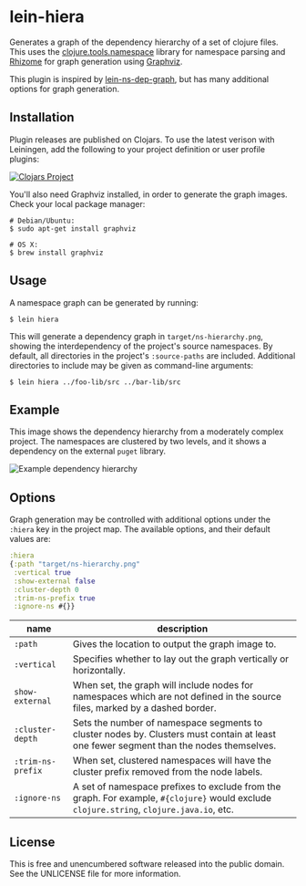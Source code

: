 lein-hiera
==========

Generates a graph of the dependency hierarchy of a set of clojure files. This
uses the [clojure.tools.namespace](https://github.com/clojure/tools.namespace)
library for namespace parsing and [Rhizome](https://github.com/ztellman/rhizome)
for graph generation using [Graphviz](http://www.graphviz.org/).

This plugin is inspired by
[lein-ns-dep-graph](https://github.com/hilverd/lein-ns-dep-graph), but has many
additional options for graph generation.

## Installation

Plugin releases are published on Clojars. To use the latest verison with
Leiningen, add the following to your project definition or user profile
plugins:

[![Clojars Project](http://clojars.org/lein-hiera/latest-version.svg)](http://clojars.org/lein-hiera)

You'll also need Graphviz installed, in order to generate the graph images.
Check your local package manager:

```
# Debian/Ubuntu:
$ sudo apt-get install graphviz

# OS X:
$ brew install graphviz
```

## Usage

A namespace graph can be generated by running:

    $ lein hiera

This will generate a dependency graph in `target/ns-hierarchy.png`, showing the
interdependency of the project's source namespaces. By default, all directories
in the project's `:source-paths` are included. Additional directories to include
may be given as command-line arguments:

    $ lein hiera ../foo-lib/src ../bar-lib/src

## Example

This image shows the dependency hierarchy from a moderately complex project. The
namespaces are clustered by two levels, and it shows a dependency on the external
`puget` library.

![Example dependency hierarchy](doc/example.png)

## Options

Graph generation may be controlled with additional options under the `:hiera`
key in the project map. The available options, and their default values are:

```clojure
:hiera
{:path "target/ns-hierarchy.png"
 :vertical true
 :show-external false
 :cluster-depth 0
 :trim-ns-prefix true
 :ignore-ns #{}}
```

| name | description |
|------|-------------|
| `:path` | Gives the location to output the graph image to. |
| `:vertical` | Specifies whether to lay out the graph vertically or horizontally. |
| `show-external` | When set, the graph will include nodes for namespaces which are not defined in the source files, marked by a dashed border. |
| `:cluster-depth` | Sets the number of namespace segments to cluster nodes by. Clusters must contain at least one fewer segment than the nodes themselves. |
| `:trim-ns-prefix` | When set, clustered namespaces will have the cluster prefix removed from the node labels. |
| `:ignore-ns` | A set of namespace prefixes to exclude from the graph. For example, `#{clojure}` would exclude `clojure.string`, `clojure.java.io`, etc. |

## License

This is free and unencumbered software released into the public domain.
See the UNLICENSE file for more information.
